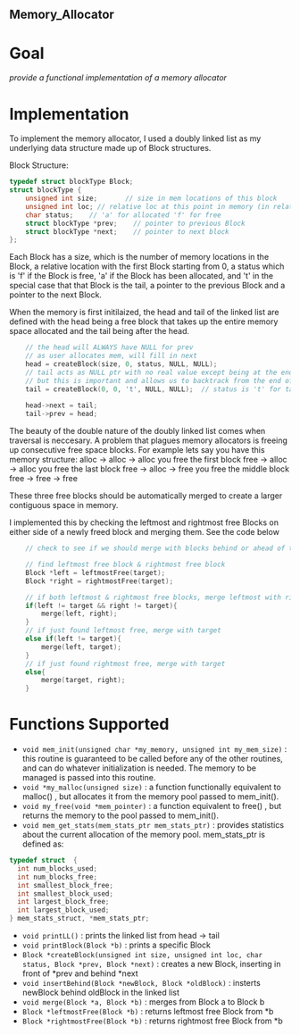 ## Memory_Allocator
# Goal
*provide a functional implementation of a memory allocator*
# Implementation

To implement the memory allocator, I used a doubly linked list as my underlying data structure made up of Block structures.

Block Structure:
```c
typedef struct blockType Block;
struct blockType {
    unsigned int size;       // size in mem locations of this block
    unsigned int loc; // relative loc at this point in memory (in relation to MEMORY allocated from init)
    char status;    // 'a' for allocated 'f' for free
    struct blockType *prev;    // pointer to previous Block
    struct blockType *next;    // pointer to next block
};
```
Each Block has a size, which is the number of memory locations in the Block, a relative location with the first Block starting from 0, a status which is 'f' if the Block is free, 'a' if the Block has been allocated, and 't' in the special case that that Block is the tail, a pointer to the previous Block and a pointer to the next Block.


When the memory is first initilaized, the head and tail of the linked list are defined with the head being a free block that takes up the entire memory space allocated and the tail being after the head.
```c
    // the head will ALWAYS have NULL for prev
    // as user allocates mem, will fill in next
    head = createBlock(size, 0, status, NULL, NULL);
    // tail acts as NULL ptr with no real value except being at the end
    // but this is important and allows us to backtrack from the end of the list
    tail = createBlock(0, 0, 't', NULL, NULL);  // status is 't' for tail 
    
    head->next = tail;
    tail->prev = head;
```

The beauty of the double nature of the doubly linked list comes when traversal is neccesary. A problem that plagues memory allocators is freeing up consecutive free space blocks. 
For example lets say you have this memory structure:
alloc -> alloc -> alloc
you free the first block
free -> alloc -> alloc
you free the last block
free -> alloc -> free
you free the middle block
free -> free -> free

These three free blocks should be automatically merged to create a larger contiguous space in memory. 

I implemented this by checking the leftmost and rightmost free Blocks on either side of a newly freed block and merging them. See the code below

```c
    // check to see if we should merge with blocks behind or ahead of the newly freed block

    // find leftmost free block & rightmost free block
    Block *left = leftmostFree(target);
    Block *right = rightmostFree(target);

    // if both leftmost & rightmost free blocks, merge leftmost with rightmost
    if(left != target && right != target){
        merge(left, right);
    }
    // if just found leftmost free, merge with target
    else if(left != target){
        merge(left, target);
    }
    // if just found rightmost free, merge with target
    else{
        merge(target, right);
    }
```


# Functions Supported
- ```void mem_init(unsigned char *my_memory, unsigned int my_mem_size)``` : this routine is guaranteed to be called before any of the other routines, and can do whatever initialization is needed.  The memory to be managed is passed into this routine.
- ```void *my_malloc(unsigned size)``` : a function functionally equivalent to malloc() , but allocates it from the memory pool passed to mem_init().
- ```void my_free(void *mem_pointer)``` : a function equivalent to free() , but returns the memory to the pool passed to mem_init().
- ```void mem_get_stats(mem_stats_ptr mem_stats_ptr)``` : provides statistics about the current allocation of the memory pool.  mem_stats_ptr is defined as:

```c
typedef struct  {
  int num_blocks_used;
  int num_blocks_free;
  int smallest_block_free;
  int smallest_block_used;
  int largest_block_free;
  int largest_block_used;
} mem_stats_struct, *mem_stats_ptr;
```
- ```void printLL()``` : prints the linked list from head -> tail
- ```void printBlock(Block *b)``` : prints a specific Block
- ```Block *createBlock(unsigned int size, unsigned int loc, char status, Block *prev, Block *next)``` : creates a new Block, inserting in front of *prev and behind *next
- ```void insertBehind(Block *newBlock, Block *oldBlock)``` : insterts newBlock behind oldBlock in the linked list
- ```void merge(Block *a, Block *b)``` : merges from Block a to Block b
- ```Block *leftmostFree(Block *b)``` : returns leftmost free Block from *b
- ```Block *rightmostFree(Block *b)``` : returns rightmost free Block from *b

